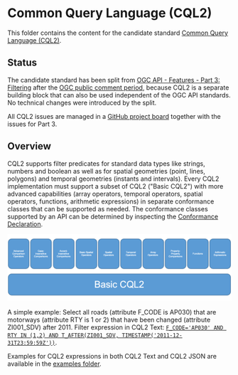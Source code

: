 # Common Query Language (CQL2)

This folder contains the content for the candidate standard [Common Query Language (CQL2)](https://docs.ogc.org/DRAFTS/21-065.html).

## Status

The candidate standard has been split from [OGC API - Features - Part 3: Filtering](https://docs.ogc.org/DRAFTS/19-079r1.html) after the [OGC public comment period](https://www.ogc.org/standards/requests/229), because CQL2 is a separate building block that can also be used independent of the OGC API standards. No technical changes were introduced by the split.

All CQL2 issues are managed in a [GitHub project board](https://github.com/opengeospatial/ogcapi-features/projects/4) together with the issues for Part 3.

## Overview

CQL2 supports filter predicates for standard data types like strings, numbers and boolean as well as for spatial geometries (point, lines, polygons) and temporal geometries (instants and intervals). Every CQL2 implementation must support a subset of CQL2 ("Basic CQL2") with more advanced capabilities (array operators, temporal operators, spatial operators, functions, arithmetic expressions) in separate conformance classes that can be supported as needed. The conformance classes supported by an API can be determined by inspecting the [Conformance Declaration](http://www.opengis.net/doc/IS/ogcapi-features-1/1.0#_declaration_of_conformance_classes).

![CQL2 conformance classes](./cql2-cc.png "CQL2 conformance classes")

A simple example: Select all roads (attribute F_CODE is AP030) that are motorways (attribute RTY is 1 or 2) that have been changed (attribute ZI001_SDV) after 2011. Filter expression in CQL2 Text: [`F_CODE='AP030' AND RTY IN (1,2) AND T_AFTER(ZI001_SDV, TIMESTAMP('2011-12-31T23:59:59Z'))`](https://demo.ldproxy.net/daraa/collections/TransportationGroundCrv/items?filter=F_CODE%3D%27AP030%27%20AND%20ZI001_SDV%20AFTER%202011-12-31T23%3A59%3A59Z%20AND%20RTY%20IN%20(1%2C2)).

Examples for CQL2 expressions in both CQL2 Text and CQL2 JSON are available in the [examples folder](standard/schema/examples).

